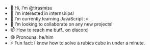 - 👋 Hi, I’m @tirasmisu
- 👀 I’m interested in internships!
- 🌱 I’m currently learning JavaScript :>
- 💞️ I’m looking to collaborate on any new projects!
- 📫 How to reach me buff_ on discord
- 😄 Pronouns: he/him
- ⚡ Fun fact: I know how to solve a rubics cube in under a minute.

<!---
tirasmisu/tirasmisu is a ✨ special ✨ repository because its `README.md` (this file) appears on your GitHub profile.
You can click the Preview link to take a look at your changes.
--->
